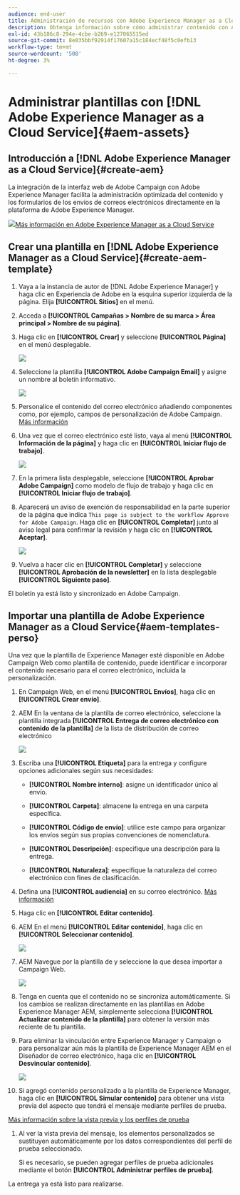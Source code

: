 ```yaml
---
audience: end-user
title: Administración de recursos con Adobe Experience Manager as a Cloud Service
description: Obtenga información sobre cómo administrar contenido con Adobe Experience Manager as a Cloud Service
exl-id: 43b186c8-294e-4cbe-b269-e127065515ed
source-git-commit: 8e035bbf92914f17607a15c184ecf48f5c0efb13
workflow-type: tm+mt
source-wordcount: '508'
ht-degree: 3%

---
```


# Administrar plantillas con [!DNL Adobe Experience Manager as a Cloud Service]{#aem-assets}

## Introducción a [!DNL Adobe Experience Manager as a Cloud Service]{#create-aem}

La integración de la interfaz web de Adobe Campaign con Adobe Experience Manager facilita la administración optimizada del contenido y los formularios de los envíos de correos electrónicos directamente en la plataforma de Adobe Experience Manager.

![](assets/do-not-localize/book.png)[Más información en Adobe Experience Manager as a Cloud Service](https://experienceleague.adobe.com/docs/experience-manager-cloud-service/content/sites/authoring/getting-started/quick-start.html?lang=en)

## Crear una plantilla en [!DNL Adobe Experience Manager as a Cloud Service]{#create-aem-template}

1. Vaya a la instancia de autor de [!DNL Adobe Experience Manager] y haga clic en Experiencia de Adobe en la esquina superior izquierda de la página. Elija **[!UICONTROL Sitios]** en el menú.

1. Acceda a **[!UICONTROL Campañas > Nombre de su marca > Área principal > Nombre de su página]**.

1. Haga clic en **[!UICONTROL Crear]** y seleccione **[!UICONTROL Página]** en el menú desplegable.

   ![](assets/aem_1.png)

1. Seleccione la plantilla **[!UICONTROL Adobe Campaign Email]** y asigne un nombre al boletín informativo.

   ![](assets/aem_2.png)

1. Personalice el contenido del correo electrónico añadiendo componentes como, por ejemplo, campos de personalización de Adobe Campaign. [Más información](https://experienceleague.adobe.com/docs/experience-manager-65/content/sites/authoring/aem-adobe-campaign/campaign.html?lang=en#editing-email-content)

1. Una vez que el correo electrónico esté listo, vaya al menú **[!UICONTROL Información de la página]** y haga clic en **[!UICONTROL Iniciar flujo de trabajo]**.

   ![](assets/aem_3.png)

1. En la primera lista desplegable, seleccione **[!UICONTROL Aprobar Adobe Campaign]** como modelo de flujo de trabajo y haga clic en **[!UICONTROL Iniciar flujo de trabajo]**.

1. Aparecerá un aviso de exención de responsabilidad en la parte superior de la página que indica `This page is subject to the workflow Approve for Adobe Campaign`. Haga clic en **[!UICONTROL Completar]** junto al aviso legal para confirmar la revisión y haga clic en **[!UICONTROL Aceptar]**.

   ![](assets/aem_4.png)

1. Vuelva a hacer clic en **[!UICONTROL Completar]** y seleccione **[!UICONTROL Aprobación de la newsletter]** en la lista desplegable **[!UICONTROL Siguiente paso]**.

El boletín ya está listo y sincronizado en Adobe Campaign.

## Importar una plantilla de Adobe Experience Manager as a Cloud Service{#aem-templates-perso}

Una vez que la plantilla de Experience Manager esté disponible en Adobe Campaign Web como plantilla de contenido, puede identificar e incorporar el contenido necesario para el correo electrónico, incluida la personalización.

1. En Campaign Web, en el menú **[!UICONTROL Envíos]**, haga clic en **[!UICONTROL Crear envío]**.

1. AEM En la ventana de la plantilla de correo electrónico, seleccione la plantilla integrada **[!UICONTROL Entrega de correo electrónico con contenido de la plantilla]** de la lista de distribución de correo electrónico

   ![](assets/aem_5.png)

1. Escriba una **[!UICONTROL Etiqueta]** para la entrega y configure opciones adicionales según sus necesidades:

   * **[!UICONTROL Nombre interno]**: asigne un identificador único al envío.

   * **[!UICONTROL Carpeta]**: almacene la entrega en una carpeta específica.

   * **[!UICONTROL Código de envío]**: utilice este campo para organizar los envíos según sus propias convenciones de nomenclatura.

   * **[!UICONTROL Descripción]**: especifique una descripción para la entrega.

   * **[!UICONTROL Naturaleza]**: especifique la naturaleza del correo electrónico con fines de clasificación.

1. Defina una **[!UICONTROL audiencia]** en su correo electrónico. [Más información](../email/create-email.md#define-audience)

1. Haga clic en **[!UICONTROL Editar contenido]**.

1. AEM En el menú **[!UICONTROL Editar contenido]**, haga clic en **[!UICONTROL Seleccionar contenido]**.

   ![](assets/aem_6.png)

1. AEM Navegue por la plantilla de y seleccione la que desea importar a Campaign Web.

   ![](assets/aem_8.png)

1. Tenga en cuenta que el contenido no se sincroniza automáticamente. Si los cambios se realizan directamente en las plantillas en Adobe Experience Manager AEM, simplemente selecciona **[!UICONTROL Actualizar contenido de la plantilla]** para obtener la versión más reciente de tu plantilla.

1. Para eliminar la vinculación entre Experience Manager y Campaign o para personalizar aún más la plantilla de Experience Manager AEM en el Diseñador de correo electrónico, haga clic en **[!UICONTROL Desvincular contenido]**.

   ![](assets/aem_9.png)

1. Si agregó contenido personalizado a la plantilla de Experience Manager, haga clic en **[!UICONTROL Simular contenido]** para obtener una vista previa del aspecto que tendrá el mensaje mediante perfiles de prueba.

[Más información sobre la vista previa y los perfiles de prueba](../preview-test/preview-content.md)

1. Al ver la vista previa del mensaje, los elementos personalizados se sustituyen automáticamente por los datos correspondientes del perfil de prueba seleccionado.

   Si es necesario, se pueden agregar perfiles de prueba adicionales mediante el botón **[!UICONTROL Administrar perfiles de prueba]**.

La entrega ya está listo para realizarse.
